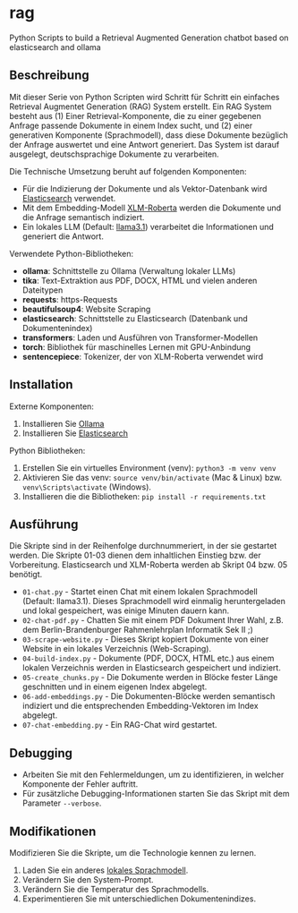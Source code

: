 # rag
Python Scripts to build a Retrieval Augmented Generation chatbot based on elasticsearch and ollama

## Beschreibung

Mit dieser Serie von Python Scripten wird Schritt für Schritt ein einfaches Retrieval Augmentet Generation (RAG) System erstellt. Ein RAG System besteht aus (1) Einer Retrieval-Komponente, die zu einer gegebenen Anfrage passende Dokumente in einem Index sucht, und (2) einer generativen Komponente (Sprachmodell), dass diese Dokumente bezüglich der Anfrage auswertet und eine Antwort generiert. Das System ist darauf ausgelegt, deutschsprachige Dokumente zu verarbeiten.

Die Technische Umsetzung beruht auf folgenden Komponenten:
- Für die Indizierung der Dokumente und als Vektor-Datenbank wird [Elasticsearch](https://www.elastic.co) verwendet.
- Mit dem Embedding-Modell [XLM-Roberta](https://huggingface.co/FacebookAI/xlm-roberta-base) werden die Dokumente und die Anfrage semantisch indiziert.
- Ein lokales LLM (Default: [llama3.1](https://huggingface.co/meta-llama)) verarbeitet die Informationen und generiert die Antwort.

Verwendete Python-Bibliotheken:
- **ollama**: Schnittstelle zu Ollama (Verwaltung lokaler LLMs)
- **tika**: Text-Extraktion aus PDF, DOCX, HTML und vielen anderen Dateitypen
- **requests**: https-Requests
- **beautifulsoup4**: Website Scraping
- **elasticsearch**: Schnittstelle zu Elasticsearch (Datenbank und Dokumentenindex)
- **transformers**: Laden und Ausführen von Transformer-Modellen
- **torch**: Bibliothek für maschinelles Lernen mit GPU-Anbindung
- **sentencepiece**: Tokenizer, der von XLM-Roberta verwendet wird

## Installation

Externe Komponenten:
1. Installieren Sie [Ollama](https://ollama.com)
2. Installieren Sie [Elasticsearch](https://www.elastic.co/guide/en/elasticsearch/reference/current/install-elasticsearch.html)

Python Bibliotheken:
1. Erstellen Sie ein virtuelles Environment (venv): `python3 -m venv venv`
2. Aktivieren Sie das venv: `source venv/bin/activate` (Mac & Linux) bzw. `venv\Scripts\activate` (Windows).
3. Installieren die die Bibliotheken: `pip install -r requirements.txt`

## Ausführung

Die Skripte sind in der Reihenfolge durchnummeriert, in der sie gestartet werden. Die Skripte 01-03 dienen dem inhaltlichen Einstieg bzw. der Vorbereitung. Elasticsearch und XLM-Roberta werden ab Skript 04 bzw. 05 benötigt.

- `01-chat.py` - Startet einen Chat mit einem lokalen Sprachmodell (Default: llama3.1). Dieses Sprachmodell wird einmalig heruntergeladen und lokal gespeichert, was einige Minuten dauern kann.
- `02-chat-pdf.py` - Chatten Sie mit einem PDF Dokument Ihrer Wahl, z.B. dem Berlin-Brandenburger Rahmenlehrplan Informatik Sek II ;)
- `03-scrape-website.py` - Dieses Skript kopiert Dokumente von einer Website in ein lokales Verzeichnis (Web-Scraping).
- `04-build-index.py` - Dokumente (PDF, DOCX, HTML etc.) aus einem lokalen Verzeichnis werden in Elasticsearch gespeichert und indiziert.
- `05-create_chunks.py` - Die Dokumente werden in Blöcke fester Länge geschnitten und in einem eigenen Index abgelegt.
- `06-add-embeddings.py` - Die Dokumenten-Blöcke werden semantisch indiziert und die entsprechenden Embedding-Vektoren im Index abgelegt.
- `07-chat-embedding.py` - Ein RAG-Chat wird gestartet.

## Debugging

- Arbeiten Sie mit den Fehlermeldungen, um zu identifizieren, in welcher Komponente der Fehler auftritt.
- Für zusätzliche Debugging-Informationen starten Sie das Skript mit dem Parameter `--verbose`.

## Modifikationen

Modifizieren Sie die Skripte, um die Technologie kennen zu lernen.

1. Laden Sie ein anderes [lokales Sprachmodell](https://ollama.com/library).
2. Verändern Sie den System-Prompt.
3. Verändern Sie die Temperatur des Sprachmodells.
4. Experimentieren Sie mit unterschiedlichen Dokumentenindizes.


